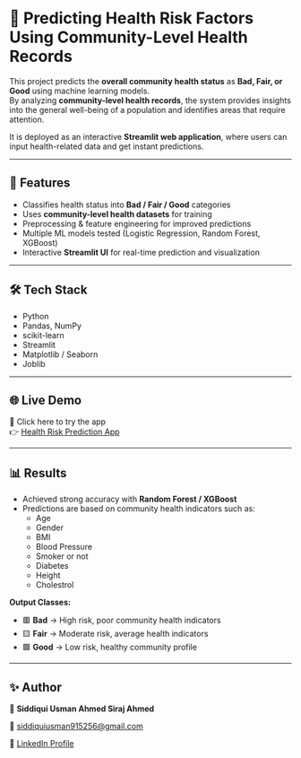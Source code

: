 # 🏥 Predicting Health Risk Factors Using Community-Level Health Records

This project predicts the **overall community health status** as **Bad, Fair, or Good** using machine learning models.  
By analyzing **community-level health records**, the system provides insights into the general well-being of a population and identifies areas that require attention.  

It is deployed as an interactive **Streamlit web application**, where users can input health-related data and get instant predictions.  

---

## 📌 Features
- Classifies health status into **Bad / Fair / Good** categories  
- Uses **community-level health datasets** for training  
- Preprocessing & feature engineering for improved predictions  
- Multiple ML models tested (Logistic Regression, Random Forest, XGBoost)  
- Interactive **Streamlit UI** for real-time prediction and visualization  

---

## 🛠️ Tech Stack
- Python  
- Pandas, NumPy  
- scikit-learn  
- Streamlit  
- Matplotlib / Seaborn  
- Joblib  

---

## 🌐 Live Demo
🔗 Click here to try the app  
👉 [Health Risk Prediction App](https://predicting-health-risk-factors-using-community-level-health-re.streamlit.app/)  

---

## 📊 Results
- Achieved strong accuracy with **Random Forest / XGBoost**  
- Predictions are based on community health indicators such as:  
  - Age
  - Gender 
  - BMI
  - Blood Pressure
  - Smoker or not
  - Diabetes
  - Height
  - Cholestrol
    

**Output Classes:**  
- 🟥 **Bad** → High risk, poor community health indicators  
- 🟨 **Fair** → Moderate risk, average health indicators  
- 🟩 **Good** → Low risk, healthy community profile  

---

## ✨ Author
👤 **Siddiqui Usman Ahmed Siraj Ahmed**  

📧 siddiquiusman915256@gmail.com  

🔗 [LinkedIn Profile](https://www.linkedin.com/in/usman-siddiqui-948006347)  
